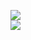 [![](https://img.shields.io/badge/Made%20With-Github%20Spray-lightgrey.svg?style=for-the-badge&logo=github)](https://github.com/Annihil/github-spray#5592)  
[![](https://i.imgur.com/2DrTn0Z.gif)](https://github.com/Annihil/github-spray)